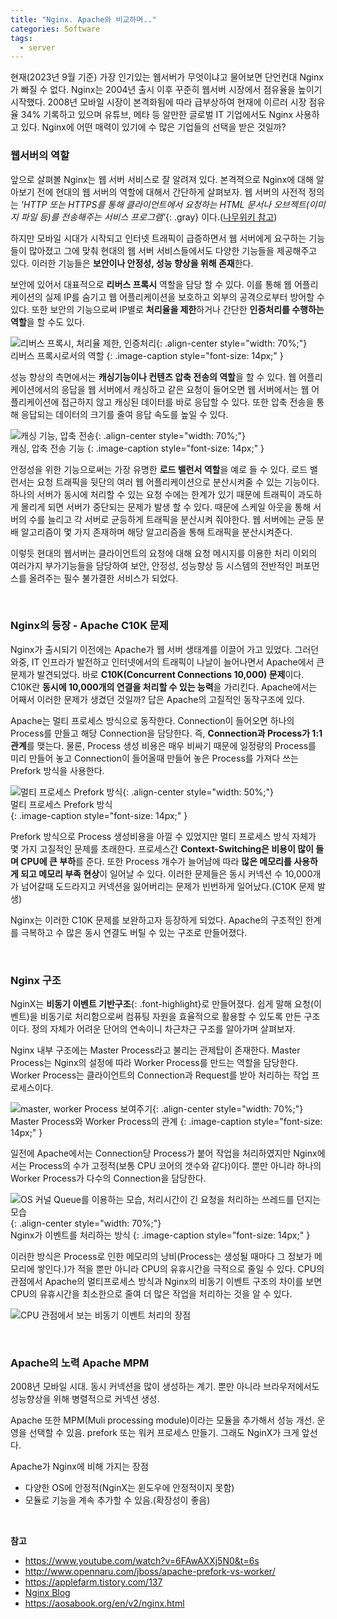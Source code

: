 ```yaml
---  
title: "Nginx. Apache와 비교하며.."
categories: Software
tags:
  - server
---  
```



현재(2023년 9월 기준) 가장 인기있는 웹서버가 무엇이냐고 물어보면 단언컨대 Nginx가 빠질 수 없다. Nginx는 2004년 출시 이후 꾸준히 웹서버 시장에서 점유율을 높이기 시작했다. 2008년 모바일 시장이 본격화됨에 따라 급부상하여 현재에 이르러 시장 점유율 34% 기록하고 있으며 유튜브, 메타 등 알만한 글로벌 IT 기업에서도 Nginx 사용하고 있다. Nginx에 어떤 매력이 있기에 수 많은 기업들의 선택을 받은 것일까?  

### 웹서버의 역할
앞으로 살펴볼 Nginx는 웹 서버 서비스로 잘 알려져 있다. 본격젹으로 Nginx에 대해 알아보기 전에 현대의 웹 서버의 역할에 대해서 간단하게 살펴보자. 웹 서버의 사전적 정의는 *'HTTP 또는 HTTPS를 통해 클라이언트에서 요청하는 HTML 문서나 오브젝트(이미지 파일 등)를 전송해주는 서비스 프로그램'*{: .gray} 이다.([나무위키 참고](https://ko.wikipedia.org/wiki/%EC%9B%B9_%EC%84%9C%EB%B2%84))

하지만 모바일 시대가 시작되고 인터넷 트래픽이 급증하면서 웹 서버에게 요구하는 기능들이 많아졌고 그에 맞춰 현대의 웹 서버 서비스들에서도 다양한 기능들을 제공해주고 있다. 이러한 기능들은 **보안이나 안정성, 성능 향상을 위해 존재**한다.  

보안에 있어서 대표적으로 **리버스 프록시** 역할을 담당 할 수 있다. 이를 통해 웹 어플리케이션의 실제 IP를 숨기고 웹 어플리케이션을 보호하고 외부의 공격으로부터 방어할 수 있다. 또한 보안의 기능으로써 IP별로 **처리율을 제한**하거나 간단한 **인증처리를 수행하는 역할**을 할 수도 있다.  

![리버스 프록시, 처리율 제한, 인증처리](https://github.com/kids-ground/shout-backend/assets/52196792/1c3532cb-fd4a-4b77-a83d-996f3965d8f7){: .align-center style="width: 70%;"}  
리버스 프록시로서의 역할
{: .image-caption style="font-size: 14px;" }  

성능 향상의 측면에서는 **캐싱기능이나 컨텐츠 압축 전송의 역할**을 할 수 있다. 웹 어플리케이션에서의 응답을 웹 서버에서 캐싱하고 같은 요청이 들어오면 웹 서버에서는 웹 어플리케이션에 접근하지 않고 캐싱된 데이터를 바로 응답할 수 있다. 또한 압축 전송을 통해 응답되는 데이터의 크기를 줄여 응답 속도를 높일 수 있다.  

![캐싱 기능, 압축 전송](https://github.com/kids-ground/shout-backend/assets/52196792/5102b678-150e-44e2-aae6-2782152751bc){: .align-center style="width: 70%;"}  
캐싱, 압축 전송 기능
{: .image-caption style="font-size: 14px;" }  

안정성을 위한 기능으로써는 가장 유명한 **로드 밸런서 역할**을 예로 들 수 있다. 로드 밸런서는 요청 트래픽을 뒷단의 여러 웹 어플리케이션으로 분산시켜줄 수 있는 기능이다. 하나의 서버가 동시에 처리할 수 있는 요청 수에는 한계가 있기 때문에 트래픽이 과도하게 몰리게 되면 서버가 중단되는 문제가 발생 할 수 있다. 때문에 스케일 아웃을 통해 서버의 수를 늘리고 각 서버로 균등하게 트래픽을 분산시켜 줘야한다. 웹 서버에는 균등 분배 알고리즘이 몇 가지 존재하며 해당 알고리즘을 통해 트래픽을 분산시켜준다.

이렇듯 현대의 웹서버는 클라이언트의 요청에 대해 요청 메시지를 이용한 처리 이외의 여러가지 부가기능들을 담당하여 보안, 안정성, 성능향상 등 시스템의 전반적인 퍼포먼스를 올려주는 필수 불가결한 서비스가 되었다.  

<br />  

### Nginx의 등장 - Apache C10K 문제
Nginx가 출시되기 이전에는 Apache가 웹 서버 생태계를 이끌어 가고 있었다. 그러던 와중, IT 인프라가 발전하고 인터넷에서의 트래픽이 나날이 늘어나면서 Apache에서 큰 문제가 발견되었다. 바로 **C10K(Concurrent Connections 10,000) 문제**이다. C10K란 **동시에 10,000개의 연결을 처리할 수 있는 능력**을 가리킨다. Apache에서는 어째서 이러한 문제가 생겼던 것일까? 답은 Apache의 고질적인 동작구조에 있다.  

Apache는 멀티 프로세스 방식으로 동작한다. Connection이 들어오면 하나의 Process를 만들고 해당 Connection을 담당한다. 즉, **Connection과 Process가 1:1 관계**를 맺는다. 물론, Process 생성 비용은 매우 비싸기 때문에 일정량의 Process를 미리 만들어 놓고 Connection이 들어올때 만들어 놓은 Process를 가져다 쓰는 Prefork 방식을 사용한다.  

![멀티 프로세스 Prefork 방식](https://github.com/kids-ground/shout-backend/assets/52196792/cc7a3d85-feaa-4891-a1f2-9ce510f74953){: .align-center style="width: 50%;"}  
멀티 프로세스 Prefork 방식   
{: .image-caption style="font-size: 14px;" }  

Prefork 방식으로 Process 생성비용을 아낄 수 있었지만 멀티 프로세스 방식 자체가 몇 가지 고질적인 문제를 초래한다. 프로세스간 **Context-Switching은 비용이 많이 들며 CPU에 큰 부하**를 준다. 또한 Process 개수가 늘어남에 따라 **많은 메모리를 사용하게 되고 메모리 부족 현상**이 일어날 수 있다. 이러한 문제들은 동시 커넥션 수 10,000개가 넘어갈때 도드라지고 커넥션을 잃어버리는 문제가 빈번하게 일어났다.(C10K 문제 발생)  

Nginx는 이러한 C10K 문제를 보완하고자 등장하게 되었다. Apache의 구조적인 한계를 극복하고 수 많은 동시 연결도 버틸 수 있는 구조로 만들어졌다.  

<br />  

### Nginx 구조
NginX는 **비동기 이벤트 기반구조**{: .font-highlight}로 만들어졌다. 쉽게 말해 요청(이벤트)을 비동기로 처리함으로써 컴퓨팅 자원을 효율적으로 활용할 수 있도록 만든 구조이다. 정의 자체가 어려운 단어의 연속이니 차근차근 구조를 알아가며 살펴보자.  

Nginx 내부 구조에는 Master Process라고 불리는 관제탑이 존재한다. Master Process는 Nginx의 설정에 따라 Worker Process를 만드는 역할을 담당한다. Worker Process는 클라이언트의 Connection과 Request를 받아 처리하는 작업 프로세스이다. 

![master, worker Process 보여주기](https://github.com/AUSG/2023-No-Remember-Yes-Record/assets/52196792/b81ab8e9-d391-4ed0-bdf1-c7ea9191897f){: .align-center style="width: 70%;"}  
Master Process와 Worker Process의 관계
{: .image-caption style="font-size: 14px;" }  

일전에 Apache에서는 Connection당 Process가 붙어 작업을 처리하였지만 Nginx에서는 Process의 수가 고정적(보통 CPU 코어의 갯수와 같다)이다. 뿐만 아니라 하나의 Worker Process가 다수의 Connection을 담당한다.

![OS 커널 Queue를 이용하는 모습, 처리시간이 긴 요청을 처리하는 쓰레드를 던지는 모습](https://github.com/AUSG/2023-No-Remember-Yes-Record/assets/52196792/7d514b28-ba0c-4088-93ed-1e03a46a2eb1){: .align-center style="width: 70%;"}  
Nginx가 이벤트를 처리하는 방식
{: .image-caption style="font-size: 14px;" }  

이러한 방식은 Process로 인한 메모리의 낭비(Process는 생성될 때마다 그 정보가 메모리에 쌓인다.)가 적을 뿐만 아니라 CPU의 유휴시간을 극적으로 줄일 수 있다. CPU의 관점에서 Apache의 멀티프로세스 방식과 Nginx의 비동기 이벤트 구조의 차이를 보면 CPU의 유휴시간을 최소한으로 줄여 더 많은 작업을 처리하는 것을 알 수 있다. 

![CPU 관점에서 보는 비동기 이벤트 처리의 장점]()


<br /> 

### Apache의 노력 Apache MPM
2008년 모바일 시대. 동시 커넥션을 많이 생성하는 계기. 뿐만 아니라 브라우저에서도 성능향상을 위해 병렬적으로 커넥션 생성.

Apache 또한 MPM(Muli processing module)이라는 모듈을 추가해서 성능 개선. 운영을 선택할 수 있음. prefork 또는 워커 프로세스 만들기. 그래도 NginX가 크게 앞선다.

Apache가 Nginx에 비해 가지는 장점
- 다양한 OS에 안정적(NginX는 윈도우에 안정적이지 못함)
- 모듈로 기능을 계속 추가할 수 있음.(확장성이 좋음)

<br />  

**참고**  
- https://www.youtube.com/watch?v=6FAwAXXj5N0&t=6s
- http://www.opennaru.com/jboss/apache-prefork-vs-worker/
- https://applefarm.tistory.com/137
- [Nginx Blog](https://www.nginx.com/blog/inside-nginx-how-we-designed-for-performance-scale/)
- https://aosabook.org/en/v2/nginx.html